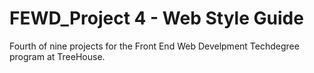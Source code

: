 # FEWD_Project 4 - Web Style Guide
Fourth of nine projects for the Front End Web Develpment Techdegree program at TreeHouse.
